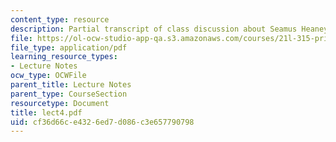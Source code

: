 ```yaml
---
content_type: resource
description: Partial transcript of class discussion about Seamus Heaney and North.
file: https://ol-ocw-studio-app-qa.s3.amazonaws.com/courses/21l-315-prizewinners-spring-2007/cf36d66ce4326ed7d086c3e657790798_lect4.pdf
file_type: application/pdf
learning_resource_types:
- Lecture Notes
ocw_type: OCWFile
parent_title: Lecture Notes
parent_type: CourseSection
resourcetype: Document
title: lect4.pdf
uid: cf36d66c-e432-6ed7-d086-c3e657790798
---
```

